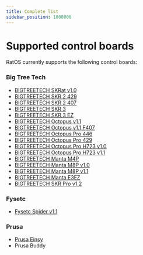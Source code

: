 ```yaml
---
title: Complete list
sidebar_position: 1000000
---
```


# Supported control boards

RatOS currently supports the following control boards:

### Big Tree Tech

-   [BIGTREETECH SKRat v1.0](boards/btt/skrat-10.mdx)
-   [BIGTREETECH SKR 2 429](boards/btt/skr-2-429.md)
-   [BIGTREETECH SKR 2 407](boards/btt/skr-2-429.md)
-   [BIGTREETECH SKR 3](boards/btt/skr-3.md)
-   [BIGTREETECH SKR 3 EZ](boards/btt/skr-3-ez.md)
-   [BIGTREETECH Octopus v1.1](boards/btt/octopus-11.md)
-   [BIGTREETECH Octopus v1.1 F407](boards/btt/octopus-11-407.md)
-   [BIGTREETECH Octopus Pro 446](boards/btt/octopus-pro-446.md)
-   [BIGTREETECH Octopus Pro 429](boards/btt/octopus-pro-429.md)
-   [BIGTREETECH Octopus Pro H723 v1.0](boards/btt/octopus-pro-h723.md)
-   [BIGTREETECH Octopus Pro H723 v1.1](boards/btt/octopus-pro-h723.md)
-   [BIGTREETECH Manta M4P](boards/btt/manta-m4p.mdx)
-   [BIGTREETECH Manta M8P v1.0](boards/btt/manta-m8p.mdx)
-   [BIGTREETECH Manta M8P v1.1](boards/btt/manta-m8p-11.mdx)
-   [BIGTREETECH Manta E3EZ](boards/btt/manta-e3ez.mdx)
-   [BIGTREETECH SKR Pro v1.2](boards/btt/skr-pro-12.md)

### Fysetc

-   [Fysetc Spider v1.1](boards/fysetc/spider-11.md)


### Prusa

-   [Prusa Einsy](boards/prusa/einsy.md)
-   Prusa Buddy